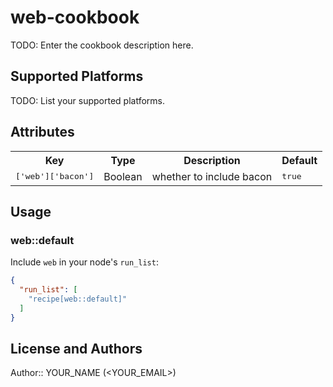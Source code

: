 # web-cookbook

TODO: Enter the cookbook description here.

## Supported Platforms

TODO: List your supported platforms.

## Attributes

<table>
  <tr>
    <th>Key</th>
    <th>Type</th>
    <th>Description</th>
    <th>Default</th>
  </tr>
  <tr>
    <td><tt>['web']['bacon']</tt></td>
    <td>Boolean</td>
    <td>whether to include bacon</td>
    <td><tt>true</tt></td>
  </tr>
</table>

## Usage

### web::default

Include `web` in your node's `run_list`:

```json
{
  "run_list": [
    "recipe[web::default]"
  ]
}
```

## License and Authors

Author:: YOUR_NAME (<YOUR_EMAIL>)
